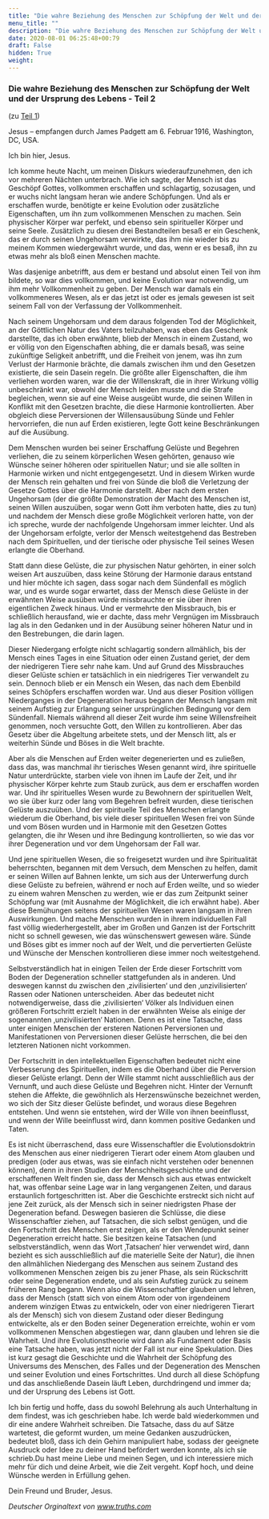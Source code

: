 ```yaml
---
title: "Die wahre Beziehung des Menschen zur Schöpfung der Welt und der Ursprung des Lebens - Teil 2"
menu_title: ""
description: "Die wahre Beziehung des Menschen zur Schöpfung der Welt und der Ursprung des Lebens - Teil 2"
date: 2020-08-01 06:25:48+00:79
draft: False
hidden: True
weight:
---
```

### Die wahre Beziehung des Menschen zur Schöpfung der Welt und der Ursprung des Lebens - Teil 2

(zu [Teil 1](/padgett-botschaften/padgett-botschaften-in-reihenfolge-des-datums/padgett-botschaften-1916/die-wahre-beziehung-des-menschen-zur-schoepfung-der-welt-und-der-ursprung-des-lebens-teil-1-jep-jesus-15-januar-1916/))

Jesus – empfangen durch James Padgett am 6. Februar 1916, Washington, DC, USA.

Ich bin hier, Jesus.  

Ich komme heute Nacht, um meinen Diskurs wiederaufzunehmen, den ich vor mehreren Nächten unterbrach. Wie ich sagte, der Mensch ist das Geschöpf Gottes, vollkommen erschaffen und schlagartig, sozusagen, und er wuchs nicht langsam heran wie andere Schöpfungen. Und als er erschaffen wurde, benötigte er keine Evolution oder zusätzliche Eigenschaften, um ihn zum vollkommenen Menschen zu machen. Sein physischer Körper war perfekt, und ebenso sein spiritueller Körper und seine Seele. Zusätzlich zu diesen drei Bestandteilen besaß er ein Geschenk, das er durch seinen Ungehorsam verwirkte, das ihm nie wieder bis zu meinem Kommen wiedergewährt wurde, und das, wenn er es besaß, ihn zu etwas mehr als bloß einen Menschen machte.  

Was dasjenige anbetrifft, aus dem er bestand und absolut einen Teil von ihm bildete, so war dies vollkommen, und keine Evolution war notwendig, um ihm mehr Vollkommenheit zu geben. Der Mensch war damals ein vollkommeneres Wesen, als er das jetzt ist oder es jemals gewesen ist seit seinem Fall von der Verfassung der Vollkommenheit.  

Nach seinem Ungehorsam und dem daraus folgenden Tod der Möglichkeit, an der Göttlichen Natur des Vaters teilzuhaben, was eben das Geschenk darstellte, das ich oben erwähnte, blieb der Mensch in einem Zustand, wo er völlig von den Eigenschaften abhing, die er damals besaß, was seine zukünftige Seligkeit anbetrifft, und die Freiheit von jenem, was ihn zum Verlust der Harmonie brächte, die damals zwischen ihm und den Gesetzen existierte, die sein Dasein regeln. Die größte aller Eigenschaften, die ihm verliehen worden waren, war die der Willenskraft, die in ihrer Wirkung völlig unbeschränkt war, obwohl der Mensch leiden musste und die Strafe begleichen, wenn sie auf eine Weise ausgeübt wurde, die seinen Willen in Konflikt mit den Gesetzen brachte, die diese Harmonie kontrollierten. Aber obgleich diese Perversionen der Willensausübung Sünde und Fehler hervorriefen, die nun auf Erden existieren, legte Gott keine Beschränkungen auf die Ausübung.  

Dem Menschen wurden bei seiner Erschaffung Gelüste und Begehren verliehen, die zu seinem körperlichen Wesen gehörten, genauso wie Wünsche seiner höheren oder spirituellen Natur; und sie alle sollten in Harmonie wirken und nicht entgegengesetzt. Und in diesem Wirken wurde der Mensch rein gehalten und frei von Sünde die bloß die Verletzung der Gesetze Gottes über die Harmonie darstellt. Aber nach dem ersten Ungehorsam (der die größte Demonstration der Macht des Menschen ist, seinen Willen auszuüben, sogar wenn Gott ihm verboten hatte, dies zu tun) und nachdem der Mensch diese große Möglichkeit verloren hatte, von der ich spreche, wurde der nachfolgende Ungehorsam immer leichter. Und als der Ungehorsam erfolgte, verlor der Mensch weitestgehend das Bestreben nach dem Spirituellen, und der tierische oder physische Teil seines Wesen erlangte die Oberhand.  

Statt dann diese Gelüste, die zur physischen Natur gehörten, in einer solch weisen Art auszuüben, dass keine Störung der Harmonie daraus entstand und hier möchte ich sagen, dass sogar nach dem Sündenfall es möglich war, und es wurde sogar erwartet, dass der Mensch diese Gelüste in der erwähnten Weise ausüben würde missbrauchte er sie über ihren eigentlichen Zweck hinaus. Und er vermehrte den Missbrauch, bis er schließlich herausfand, wie er dachte, dass mehr Vergnügen im Missbrauch lag als in den Gedanken und in der Ausübung seiner höheren Natur und in den Bestrebungen, die darin lagen.  

Dieser Niedergang erfolgte nicht schlagartig sondern allmählich, bis der Mensch eines Tages in eine Situation oder einen Zustand geriet, der dem der niedrigeren Tiere sehr nahe kam. Und auf Grund des Missbrauches dieser Gelüste schien er tatsächlich in ein niedrigeres Tier verwandelt zu sein. Dennoch blieb er ein Mensch ein Wesen, das nach dem Ebenbild seines Schöpfers erschaffen worden war. Und aus dieser Position völligen Niederganges in der Degeneration heraus begann der Mensch langsam mit seinem Aufstieg zur Erlangung seiner ursprünglichen Bedingung vor dem Sündenfall. Niemals während all dieser Zeit wurde ihm seine Willensfreiheit genommen, noch versuchte Gott, den Willen zu kontrollieren. Aber das Gesetz über die Abgeltung arbeitete stets, und der Mensch litt, als er weiterhin Sünde und Böses in die Welt brachte.  

Aber als die Menschen auf Erden weiter degenerierten und es zuließen, dass das, was manchmal ihr tierisches Wesen genannt wird, ihre spirituelle Natur unterdrückte, starben viele von ihnen im Laufe der Zeit, und ihr physischer Körper kehrte zum Staub zurück, aus dem er erschaffen worden war. Und ihr spirituelles Wesen wurde zu Bewohnern der spirituellen Welt, wo sie über kurz oder lang vom Begehren befreit wurden, diese tierischen Gelüste auszuüben. Und der spirituelle Teil des Menschen erlangte wiederum die Oberhand, bis viele dieser spirituellen Wesen frei von Sünde und vom Bösen wurden und in Harmonie mit den Gesetzen Gottes gelangten, die ihr Wesen und ihre Bedingung kontrollierten, so wie das vor ihrer Degeneration und vor dem Ungehorsam der Fall war.  

Und jene spirituellen Wesen, die so freigesetzt wurden und ihre Spiritualität beherrschten, begannen mit dem Versuch, dem Menschen zu helfen, damit er seinen Willen auf Bahnen lenkte, um sich aus der Unterwerfung durch diese Gelüste zu befreien, während er noch auf Erden weilte, und so wieder zu einem wahren Menschen zu werden, wie er das zum Zeitpunkt seiner Schöpfung war (mit Ausnahme der Möglichkeit, die ich erwähnt habe). Aber diese Bemühungen seitens der spirituellen Wesen waren langsam in ihren Auswirkungen. Und mache Menschen wurden in ihrem individuellen Fall fast völlig wiederhergestellt, aber im Großen und Ganzen ist der Fortschritt nicht so schnell gewesen, wie das wünschenswert gewesen wäre. Sünde und Böses gibt es immer noch auf der Welt, und die pervertierten Gelüste und Wünsche der Menschen kontrollieren diese immer noch weitestgehend.  

Selbstverständlich hat in einigen Teilen der Erde dieser Fortschritt vom Boden der Degeneration schneller stattgefunden als in anderen. Und deswegen kannst du zwischen den ‚zivilisierten‘ und den ‚unzivilisierten‘ Rassen oder Nationen unterscheiden. Aber das bedeutet nicht notwendigerweise, dass die ‚zivilisierten‘ Völker als Individuen einen größeren Fortschritt erzielt haben in der erwähnten Weise als einige der sogenannten ‚unzivilisierten‘ Nationen. Denn es ist eine Tatsache, dass unter einigen Menschen der ersteren Nationen Perversionen und Manifestationen von Perversionen dieser Gelüste herrschen, die bei den letzteren Nationen nicht vorkommen.  

Der Fortschritt in den intellektuellen Eigenschaften bedeutet nicht eine Verbesserung des Spirituellen, indem es die Oberhand über die Perversion dieser Gelüste erlangt. Denn der Wille stammt nicht ausschließlich aus der Vernunft, und auch diese Gelüste und Begehren nicht. Hinter der Vernunft stehen die Affekte, die gewöhnlich als Herzenswünsche bezeichnet werden, wo sich der Sitz dieser Gelüste befindet, und woraus diese Begehren entstehen. Und wenn sie entstehen, wird der Wille von ihnen beeinflusst, und wenn der Wille beeinflusst wird, dann kommen positive Gedanken und Taten.  

Es ist nicht überraschend, dass eure Wissenschaftler die Evolutionsdoktrin des Menschen aus einer niedrigeren Tierart oder einem Atom glauben und predigen (oder aus etwas, was sie einfach nicht verstehen oder benennen können), denn in ihren Studien der Menschheitsgeschichte und der erschaffenen Welt finden sie, dass der Mensch sich aus etwas entwickelt hat, was offenbar seine Lage war in lang vergangenen Zeiten, und daraus erstaunlich fortgeschritten ist. Aber die Geschichte erstreckt sich nicht auf jene Zeit zurück, als der Mensch sich in seiner niedrigsten Phase der Degeneration befand. Deswegen basieren die Schlüsse, die diese Wissenschaftler ziehen, auf Tatsachen, die sich selbst genügen, und die den Fortschritt des Menschen erst zeigen, als er den Wendepunkt seiner Degeneration erreicht hatte. Sie besitzen keine Tatsachen (und selbstverständlich, wenn das Wort ‚Tatsachen‘ hier verwendet wird, dann bezieht es sich ausschließlich auf die materielle Seite der Natur), die ihnen den allmählichen Niedergang des Menschen aus seinem Zustand des vollkommenen Menschen zeigen bis zu jener Phase, als sein Rückschritt oder seine Degeneration endete, und als sein Aufstieg zurück zu seinem früheren Rang begann. Wenn also die Wissenschaftler glauben und lehren, dass der Mensch (statt sich von einem Atom oder von irgendeinem anderem winzigen Etwas zu entwickeln, oder von einer niedrigeren Tierart als der Mensch) sich von diesem Zustand oder dieser Bedingung entwickelte, als er den Boden seiner Degeneration erreichte, wohin er vom vollkommenen Menschen abgestiegen war, dann glauben und lehren sie die Wahrheit. Und ihre Evolutionstheorie wird dann als Fundament oder Basis eine Tatsache haben, was jetzt nicht der Fall ist nur eine Spekulation. Dies ist kurz gesagt die Geschichte und die Wahrheit der Schöpfung des Universums des Menschen, des Falles und der Degeneration des Menschen und seiner Evolution und eines Fortschrittes. Und durch all diese Schöpfung und das anschließende Dasein läuft Leben, durchdringend und immer da; und der Ursprung des Lebens ist Gott.  

Ich bin fertig und hoffe, dass du sowohl Belehrung als auch Unterhaltung in dem findest, was ich geschrieben habe. Ich werde bald wiederkommen und dir eine andere Wahrheit schreiben. Die Tatsache, dass du auf Sätze wartetest, die geformt wurden, um meine Gedanken auszudrücken, bedeutet bloß, dass ich dein Gehirn manipuliert habe, sodass der geeignete Ausdruck oder Idee zu deiner Hand befördert werden konnte, als ich sie schrieb.Du hast meine Liebe und meinen Segen, und ich interessiere mich mehr für dich und deine Arbeit, wie die Zeit vergeht. Kopf hoch, und deine Wünsche werden in Erfüllung gehen.  

Dein Freund und Bruder, Jesus.  

*Deutscher Orginaltext von www.truths.com*
